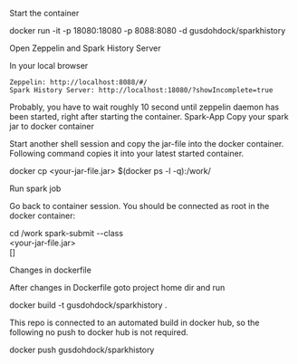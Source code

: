 Start the container

  docker run -it -p 18080:18080 -p 8088:8080 -d gusdohdock/sparkhistory

Open Zeppelin and Spark History Server

In your local browser

    Zeppelin: http://localhost:8088/#/
    Spark History Server: http://localhost:18080/?showIncomplete=true

Probably, you have to wait roughly 10 second until zeppelin daemon has been started, right after starting the container.
Spark-App
Copy your spark jar to docker container

Start another shell session and copy the jar-file into the docker container. Following command copies it into your latest started container.

docker cp <your-jar-file.jar> $(docker ps  -l -q):/work/

Run spark job

Go back to container session. You should be connected as root in the docker container:

cd /work
spark-submit   --class <your-class-name-with-package> \
      <your-jar-file.jar> \
      [<your-program-parameters>]

Changes in dockerfile

After changes in Dockerfile goto project home dir and run

docker build  -t gusdohdock/sparkhistory .

This repo is connected to an automated build in docker hub, so the following no push to docker hub is not required.

docker push  gusdohdock/sparkhistory